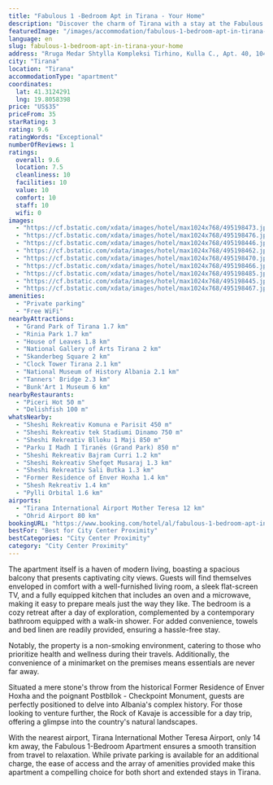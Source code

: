 ```yaml
---
title: "Fabulous 1 -Bedroom Apt in Tirana - Your Home"
description: "Discover the charm of Tirana with a stay at the Fabulous 1-Bedroom Apartment, a prime choice for travelers seeking comfort and convenience in Albania's vibrant capital."
featuredImage: "/images/accommodation/fabulous-1-bedroom-apt-in-tirana-your-home-495198473.jpg"
language: en
slug: fabulous-1-bedroom-apt-in-tirana-your-home
address: "Rruga Medar Shtylla Kompleksi Tirhino, Kulla C., Apt. 40, 1044 Tirana, Albania"
city: "Tirana"
location: "Tirana"
accommodationType: "apartment"
coordinates:
  lat: 41.3124291
  lng: 19.8058398
price: "US$35"
priceFrom: 35
starRating: 3
rating: 9.6
ratingWords: "Exceptional"
numberOfReviews: 1
ratings:
  overall: 9.6
  location: 7.5
  cleanliness: 10
  facilities: 10
  value: 10
  comfort: 10
  staff: 10
  wifi: 0
images:
  - "https://cf.bstatic.com/xdata/images/hotel/max1024x768/495198473.jpg?k=9510a0bea7e0b37917a722a5a597f5910a2edb2cf5241ca508ea3e233e1e96d3&o=&hp=1"
  - "https://cf.bstatic.com/xdata/images/hotel/max1024x768/495198476.jpg?k=1ee72042d397c093352ac8caeed704e0badd201f65c749f3c002da64967ab019&o=&hp=1"
  - "https://cf.bstatic.com/xdata/images/hotel/max1024x768/495198446.jpg?k=8ecddd80e28afc33b23c4cb248ca320478e202749ca0802eefc884adab7f0405&o=&hp=1"
  - "https://cf.bstatic.com/xdata/images/hotel/max1024x768/495198462.jpg?k=31b22a7953693f6352072d80fb6f15911732e1f1125edfa883ae62d685560a88&o=&hp=1"
  - "https://cf.bstatic.com/xdata/images/hotel/max1024x768/495198470.jpg?k=6cace3bafc95d8e3b3499afd8f9f4f01f380201a0d28210dcb4bb33ca1dd4f65&o=&hp=1"
  - "https://cf.bstatic.com/xdata/images/hotel/max1024x768/495198466.jpg?k=2370e9a84580b04e07d058368d2d8c420d0b9b53bd6b0ad30dbd6f42fb5a653a&o=&hp=1"
  - "https://cf.bstatic.com/xdata/images/hotel/max1024x768/495198485.jpg?k=85e62bbb498e36aa22f87ae77183fe28f1d3621d875d679f60b1422a73fbe5bd&o=&hp=1"
  - "https://cf.bstatic.com/xdata/images/hotel/max1024x768/495198445.jpg?k=ea5186435c53c4972865be42d4cd03be7da0a33833379356f9d407faa1a58f0f&o=&hp=1"
  - "https://cf.bstatic.com/xdata/images/hotel/max1024x768/495198467.jpg?k=0c20f02f0e5374ea9c6d70f7e2ae5693da99faf81a222a6eb2302bf6a3297ec2&o=&hp=1"
amenities:
  - "Private parking"
  - "Free WiFi"
nearbyAttractions:
  - "Grand Park of Tirana 1.7 km"
  - "Rinia Park 1.7 km"
  - "House of Leaves 1.8 km"
  - "National Gallery of Arts Tirana 2 km"
  - "Skanderbeg Square 2 km"
  - "Clock Tower Tirana 2.1 km"
  - "National Museum of History Albania 2.1 km"
  - "Tanners' Bridge 2.3 km"
  - "Bunk'Art 1 Museum 6 km"
nearbyRestaurants:
  - "Piceri Hot 50 m"
  - "Delishfish 100 m"
whatsNearby:
  - "Sheshi Rekreativ Komuna e Parisit 450 m"
  - "Sheshi Rekreativ tek Stadiumi Dinamo 750 m"
  - "Sheshi Rekreativ Blloku 1 Maji 850 m"
  - "Parku I Madh I Tiranës (Grand Park) 850 m"
  - "Sheshi Rekreativ Bajram Curri 1.2 km"
  - "Sheshi Rekreativ Shefqet Musaraj 1.3 km"
  - "Sheshi Rekreativ Sali Butka 1.3 km"
  - "Former Residence of Enver Hoxha 1.4 km"
  - "Shesh Rekreativ 1.4 km"
  - "Pylli Orbital 1.6 km"
airports:
  - "Tirana International Airport Mother Teresa 12 km"
  - "Ohrid Airport 80 km"
bookingURL: "https://www.booking.com/hotel/al/fabulous-1-bedroom-apt-in-tirana-your-home.en-gb.html?aid=8035640"
bestFor: "Best for City Center Proximity"
bestCategories: "City Center Proximity"
category: "City Center Proximity"
---
```


The apartment itself is a haven of modern living, boasting a spacious balcony that presents captivating city views. Guests will find themselves enveloped in comfort with a well-furnished living room, a sleek flat-screen TV, and a fully equipped kitchen that includes an oven and a microwave, making it easy to prepare meals just the way they like. The bedroom is a cozy retreat after a day of exploration, complemented by a contemporary bathroom equipped with a walk-in shower. For added convenience, towels and bed linen are readily provided, ensuring a hassle-free stay.

Notably, the property is a non-smoking environment, catering to those who prioritize health and wellness during their travels. Additionally, the convenience of a minimarket on the premises means essentials are never far away.

Situated a mere stone's throw from the historical Former Residence of Enver Hoxha and the poignant Postbllok - Checkpoint Monument, guests are perfectly positioned to delve into Albania's complex history. For those looking to venture further, the Rock of Kavaje is accessible for a day trip, offering a glimpse into the country's natural landscapes.

With the nearest airport, Tirana International Mother Teresa Airport, only 14 km away, the Fabulous 1-Bedroom Apartment ensures a smooth transition from travel to relaxation. While private parking is available for an additional charge, the ease of access and the array of amenities provided make this apartment a compelling choice for both short and extended stays in Tirana.